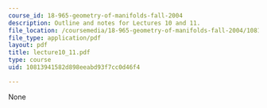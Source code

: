 ```yaml
---
course_id: 18-965-geometry-of-manifolds-fall-2004
description: Outline and notes for Lectures 10 and 11.
file_location: /coursemedia/18-965-geometry-of-manifolds-fall-2004/10813941582d898eeabd93f7cc0d46f4_lecture10_11.pdf
file_type: application/pdf
layout: pdf
title: lecture10_11.pdf
type: course
uid: 10813941582d898eeabd93f7cc0d46f4

---
```

None
